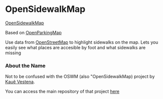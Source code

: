 # OpenSidewalkMap

[OpenSidewalkMap](https://www.opensidewalkmap.com/)

Based on [OpenParkingMap](https://github.com/brandonfcohen1/openparkingmap)

Use data from [OpenStreetMap](https://www.openstreetmap.org/) to highlight sidewalks on the map. Lets you easily see what places are accesible by foot and what sidewalks are missing

### About the Name
Not to be confused with the OSWM (also "OpenSidewalkMap) project by [Kauê Vestena](https://github.com/kauevestena).

You can access the main repository of that project [here](https://github.com/kauevestena/opensidewalkmap) 
